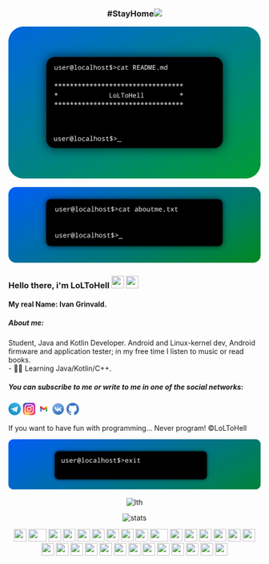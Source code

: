 <body background="assets/images/background.jpg">
<h3><p align="center"> #StayHome<img src="https://cultofthepartyparrot.com/parrots/hd/stayhomeparrotwindow.gif" height="25" weight="25"/></h3>
<p align="center"> <img src="assets/images/loltohell.png" alt="me!"/></p>
<p align="center"> <img src="assets/images/aboutme.png" alt="aboutme"/></p>
<h3> Hello there, i'm LoLToHell <img src="https://cultofthepartyparrot.com/flags/hd/russiaparrot.gif" width="25" height="25"/> <img src="https://cultofthepartyparrot.com/guests/cursedparrot.gif" width="25" height="25"/></h3> 
<h4> My real Name: Ivan Grinvald.</h4>
<h5> About me: </h5>
Student, Java and Kotlin Developer. Android and Linux-kernel dev, Android firmware and application tester; in my free time I listen to music or read books. <br>
- 🧑‍💻 Learning Java/Kotlin/C++. <br>
<h5> You can subscribe to me or write to me in one of the social networks: </h5>
<a href="https://t.me/loltohell"><img src="assets/social/tgram.png" width="25" height="25" alt="tgram"></a>
<a href="https://instagram.com/grinvald.i"><img src="assets/social/insta-logo.svg.webp" width="25" height="25" alt="instagram"></a>
<a href="mailto:grinvaald@gmail.com" target="_blank" rel="noopener noreferrer"><img src="assets/social/gmail-logo.png" width="25" height="25" alt="Gmail"></a>
<a href="https://vk.com/loltohell"><img src="assets/social/vklogo.png" width="25" height="25" alt="vk"></a>
<a href="https://github.com/LoLToHell"><img src="assets/social/gitlogo.webp" width="25" height="25" alt="github"></a><br>



If you want to have fun with programming... Never program! ©LoLToHell <br>
<p align="center"> <img src="assets/images/end.png" alt="end" /> </p>



<p align="center"> <img src="https://komarev.com/ghpvc/?username=loltohell&style=flat-square" alt="lth" /> </p>
<p align="center"> <img src="https://github-readme-stats.vercel.app/api?username=loltohell&bg_color=25,0095ff,00b018&title_color=fff&text_color=fff" alt="stats"/><br></p>
<div align="center">
    <img src="https://cultofthepartyparrot.com/parrots/hd/githubparrot.gif" width="25" height="25"/>
    <img src="https://cultofthepartyparrot.com/parrots/asyncparrot.gif" width="36" height="25"/>
    <img src="https://cultofthepartyparrot.com/parrots/exceptionallyfastparrot.gif" width="25" height="25"/>
    <img src="https://cultofthepartyparrot.com/parrots/hd/60fpsparrot.gif" width="25" height="25"/>
    <img src="https://cultofthepartyparrot.com/parrots/hd/jumpingparrot.gif" width="25" height="25"/>
    <img src="https://cultofthepartyparrot.com/parrots/hd/opensourceparrot.gif" width="25" height="25"/>
    <img src="https://cultofthepartyparrot.com/parrots/hd/dealwithitnowparrot.gif" width="25" height="25"/>
    <img src="https://cultofthepartyparrot.com/parrots/hd/hypnoparrotlight.gif" width="25" height="25"/>
    <img src="https://cultofthepartyparrot.com/parrots/databaseparrot.gif" width="25" height="25"/>
    <img src="https://cultofthepartyparrot.com/parrots/fixparrot.gif" width="36" height="25"/>
    <img src="https://cultofthepartyparrot.com/parrots/hd/laptop_parrot.gif" width="25" height="25"/>
    <img src="https://cultofthepartyparrot.com/parrots/hd/spinningparrot.gif" width="25" height="25"/>
    <img src="https://cultofthepartyparrot.com/parrots/hd/levitationparrot.gif" width="25" height="25"/>
    <img src="https://cultofthepartyparrot.com/parrots/hd/meldparrot.gif" width="25" height="25"/>
    <img src="https://cultofthepartyparrot.com/parrots/slomoparrot.gif" width="25" height="25"/>
    <img src="https://cultofthepartyparrot.com/parrots/hd/moonwalkingparrot.gif" width="25" height="25"/>
    <img src="https://cultofthepartyparrot.com/parrots/hd/stableparrot.gif" width="25" height="25"/>
    <img src="https://cultofthepartyparrot.com/parrots/hd/scienceparrot.gif" width="25" height="25"/>
    <img src="https://cultofthepartyparrot.com/parrots/hd/pirateparrot.gif" width="25" height="25"/>
    <img src="https://cultofthepartyparrot.com/parrots/hd/footballparrot.gif" width="25" height="25"/>
    <img src="https://cultofthepartyparrot.com/parrots/hd/illuminatiparrot.gif" width="25" height="25"/>
    <img src="https://cultofthepartyparrot.com/parrots/hd/hypnoparrotdark.gif" width="25" height="25"/>
    <img src="https://cultofthepartyparrot.com/parrots/hd/mustacheparrot.gif" width="25" height="25"/>
    <img src="https://cultofthepartyparrot.com/parrots/hd/quadparrot.gif" width="25" height="25"/>
    <img src="https://cultofthepartyparrot.com/parrots/hd/sithparrot.gif" width="25" height="25" />
    <img src="https://cultofthepartyparrot.com/parrots/hd/evilparrot.gif" width="25" height="25" />
    <img src="https://cultofthepartyparrot.com/parrots/hd/norwegianblueparrot.gif" width="25" height="25" />
    <img src="https://cultofthepartyparrot.com/parrots/hd/daftpunkparrot.gif" width="25" height="25" />
    <img src="https://cultofthepartyparrot.com/guests/hd/dogeparrot.gif" width="25" height="25" />
</div>
</body>
